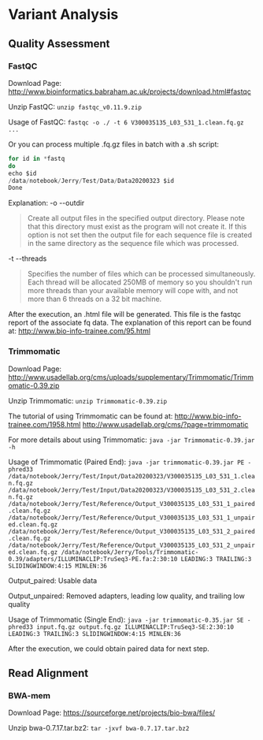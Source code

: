 # Variant Analysis
## Quality Assessment
### FastQC
Download Page: <http://www.bioinformatics.babraham.ac.uk/projects/download.html#fastqc>

Unzip FastQC: `unzip fastqc_v0.11.9.zip`

Usage of FastQC: `fastqc -o ./ -t 6 V300035135_L03_531_1.clean.fq.gz ...`

Or you can process multiple .fq.gz files in batch with a .sh script:
```javascript
for id in *fastq
do
echo $id
/data/notebook/Jerry/Test/Data/Data20200323 $id
Done
```

Explanation: 
-o --outdir     
> Create all output files in the specified output directory. Please note that this directory must exist as the program will not create it. If this option is not set then the output file for each sequence file is created in the same directory as the sequence file which was processed.

-t --threads    
> Specifies the number of files which can be processed simultaneously. Each thread will be allocated 250MB of memory so you shouldn't run more threads than your available memory will cope with, and not more than 6 threads on a 32 bit machine.

After the execution, an .html file will be generated. This file is the fastqc report of the associate fq data. The explanation of this report can be found at: 
<http://www.bio-info-trainee.com/95.html>

### Trimmomatic
Download Page: <http://www.usadellab.org/cms/uploads/supplementary/Trimmomatic/Trimmomatic-0.39.zip>

Unzip Trimmomatic: `unzip Trimmomatic-0.39.zip`

The tutorial of using Trimmomatic can be found at: 
<http://www.bio-info-trainee.com/1958.html>
<http://www.usadellab.org/cms/?page=trimmomatic>

For more details about using Trimmomatic: `java -jar Trimmomatic-0.39.jar -h`

Usage of Trimmomatic (Paired End): `java -jar trimmomatic-0.39.jar PE -phred33 /data/notebook/Jerry/Test/Input/Data20200323/V300035135_L03_531_1.clean.fq.gz /data/notebook/Jerry/Test/Input/Data20200323/V300035135_L03_531_2.clean.fq.gz /data/notebook/Jerry/Test/Reference/Output_V300035135_L03_531_1_paired.clean.fq.gz /data/notebook/Jerry/Test/Reference/Output_V300035135_L03_531_1_unpaired.clean.fq.gz /data/notebook/Jerry/Test/Reference/Output_V300035135_L03_531_2_paired.clean.fq.gz /data/notebook/Jerry/Test/Reference/Output_V300035135_L03_531_2_unpaired.clean.fq.gz /data/notebook/Jerry/Tools/Trimmomatic-0.39/adapters/ILLUMINACLIP:TruSeq3-PE.fa:2:30:10 LEADING:3 TRAILING:3 SLIDINGWINDOW:4:15 MINLEN:36`

Output_paired: Usable data

Output_unpaired: Removed adapters, leading low quality, and trailing low quality

Usage of Trimmomatic (Single End): `java -jar trimmomatic-0.35.jar SE -phred33 input.fq.gz output.fq.gz ILLUMINACLIP:TruSeq3-SE:2:30:10 LEADING:3 TRAILING:3 SLIDINGWINDOW:4:15 MINLEN:36`

After the execution, we could obtain paired data for next step.

## Read Alignment
### BWA-mem
Download Page:
<https://sourceforge.net/projects/bio-bwa/files/>

Unzip bwa-0.7.17.tar.bz2: `tar -jxvf bwa-0.7.17.tar.bz2`



